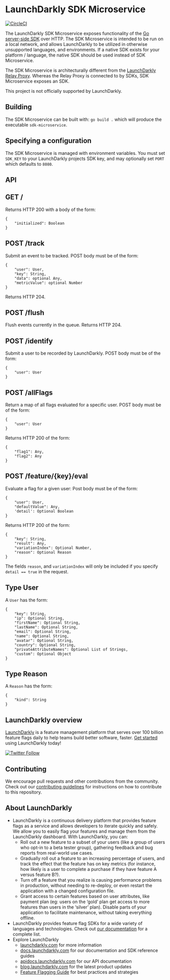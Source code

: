 # LaunchDarkly SDK Microservice

[![CircleCI](https://circleci.com/gh/launchdarkly/sdk-agent.svg?style=svg)](https://circleci.com/gh/launchdarkly/sdk-agent)

The LaunchDarkly SDK Microservice exposes functionality of the [Go server-side SDK](https://github.com/launchdarkly/go-server-sdk) over HTTP. The SDK Microservice is intended to be run on a local network, and allows LaunchDarkly to be utilized in otherwise unsupported languages, and environments. If a native SDK exists for your platform / language, the native SDK should be used instead of SDK Microservice.

The SDK Microservice is architecturally different from the [LaunchDarkly Relay Proxy](https://github.com/launchdarkly/ld-relay). Whereas the Relay Proxy is connected to by SDKs, SDK Microservice exposes an SDK.

This project is not officially supported by LaunchDarkly.

## Building

The SDK Microservice can be built with: `go build .` which will produce the executable `sdk-microservice`.

## Specifying a configuration

The SDK Microservice is managed with environment variables. You must set `SDK_KEY` to your LaunchDarkly projects SDK key, and may optionally set `PORT` which defaults to `8080`.

## API

## GET /

Returns HTTP 200 with a body of the form:

```
{
    "initialized": Boolean
}
```

## POST /track

Submit an event to be tracked. POST body must be of the form:

```
{
    "user": User,
    "key": String,
    "data": optional Any,
    "metricValue": optional Number
}
```

Returns HTTP 204.

## POST /flush

Flush events currently in the queue. Returns HTTP 204.

## POST /identify

Submit a user to be recorded by LaunchDarkly. POST body must be of the form:

```
{
    "user": User
}
```

## POST /allFlags

Return a map of all flags evaluated for a specific user. POST body must be of the form:

```
{
    "user": User
}
```

Returns HTTP 200 of the form:

```
{
    "flag1": Any,
    "flag2": Any
}
```

## POST /feature/{key}/eval

Evaluate a flag for a given user: Post body must be of the form:

```
{
    "user": User,
    "defaultValue": Any,
    'detail': Optional Boolean
}
```

Returns HTTP 200 of the form:

```
{
    "key": String,
    "result": Any,
    "variationIndex": Optional Number,
    "reason": Optional Reason
}
```

The fields `reason`, and `variationIndex` will only be included if you specify `detail == true` in the request.

## Type User

A `User` has the form:

```
{
    "key": String,
    "ip": Optional String,
    "firstName": Optional String,
    "lastName": Optional String,
    "email": Optional String,
    "name": Optional String,
    "avatar": Optional String,
    "country": Optional String,
    "privateAttributeNames": Optional List of Strings,
    "custom": Optional Object
}
```

## Type Reason

A `Reason` has the form:

```
{
    "kind": String
}
```

## LaunchDarkly overview

[LaunchDarkly](https://www.launchdarkly.com) is a feature management platform that serves over 100 billion feature flags daily to help teams build better software, faster. [Get started](https://docs.launchdarkly.com/docs/getting-started) using LaunchDarkly today!

[![Twitter Follow](https://img.shields.io/twitter/follow/launchdarkly.svg?style=social&label=Follow&maxAge=2592000)](https://twitter.com/intent/follow?screen_name=launchdarkly)

## Contributing

We encourage pull requests and other contributions from the community. Check out our [contributing guidelines](CONTRIBUTING.md) for instructions on how to contribute to this repository.

## About LaunchDarkly

* LaunchDarkly is a continuous delivery platform that provides feature flags as a service and allows developers to iterate quickly and safely. We allow you to easily flag your features and manage them from the LaunchDarkly dashboard.  With LaunchDarkly, you can:
    * Roll out a new feature to a subset of your users (like a group of users who opt-in to a beta tester group), gathering feedback and bug reports from real-world use cases.
    * Gradually roll out a feature to an increasing percentage of users, and track the effect that the feature has on key metrics (for instance, how likely is a user to complete a purchase if they have feature A versus feature B?).
    * Turn off a feature that you realize is causing performance problems in production, without needing to re-deploy, or even restart the application with a changed configuration file.
    * Grant access to certain features based on user attributes, like payment plan (eg: users on the ‘gold’ plan get access to more features than users in the ‘silver’ plan). Disable parts of your application to facilitate maintenance, without taking everything offline.
* LaunchDarkly provides feature flag SDKs for a wide variety of languages and technologies. Check out [our documentation](https://docs.launchdarkly.com/docs) for a complete list.
* Explore LaunchDarkly
    * [launchdarkly.com](https://www.launchdarkly.com/ "LaunchDarkly Main Website") for more information
    * [docs.launchdarkly.com](https://docs.launchdarkly.com/  "LaunchDarkly Documentation") for our documentation and SDK reference guides
    * [apidocs.launchdarkly.com](https://apidocs.launchdarkly.com/  "LaunchDarkly API Documentation") for our API documentation
    * [blog.launchdarkly.com](https://blog.launchdarkly.com/  "LaunchDarkly Blog Documentation") for the latest product updates
    * [Feature Flagging Guide](https://github.com/launchdarkly/featureflags/  "Feature Flagging Guide") for best practices and strategies
